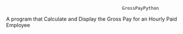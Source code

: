                                                 GrossPayPython

A program that Calculate and Display the Gross Pay for an Hourly Paid Employee

